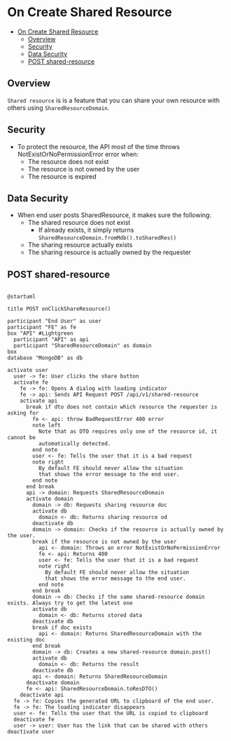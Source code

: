 # On Create Shared Resource


<!-- TOC -->

- [On Create Shared Resource](#on-create-shared-resource)
  - [Overview](#overview)
  - [Security](#security)
  - [Data Security](#data-security)
  - [POST shared-resource](#post-shared-resource)

<!-- /TOC -->

## Overview

`Shared resource` is is a feature that you can share your own resource with others using `SharedResourceDomain`.


## Security
- To protect the resource, the API most of the time throws NotExistOrNoPermissionError error when:
  - The resource does not exist
  - The resource is not owned by the user
  - The resource is expired


## Data Security
- When end user posts SharedResource, it makes sure the following:
  - The shared resource does not exist
    - If already exists, it simply returns `SharedResourceDomain.fromMdb().toSharedRes()`
  - The sharing resource actually exists
  - The sharing resource is actually owned by the requester


## POST shared-resource

```plantuml

@startuml

title POST onClickShareResource()

participant "End User" as user
participant "FE" as fe
box "API" #Lightgreen
  participant "API" as api
  participant "SharedResourceDomain" as domain
box
database "MongoDB" as db

activate user
  user -> fe: User clicks the share button
  activate fe
    fe -> fe: Opens A dialog with loading indicator
    fe -> api: Sends API Request POST /api/v1/shared-resource
    activate api
      break if dto does not contain which resource the requester is asking for
        fe <- api: throw BadRequestError 400 error
        note left
          Note that as DTO requires only one of the resource id, it cannot be
          automatically detected.
        end note
        user <- fe: Tells the user that it is a bad request
        note right
          By default FE should never allow the situation
          that shows the error message to the end user.
        end note
      end break
      api -> domain: Requests SharedResourceDomain
      activate domain
        domain -> db: Requests sharing resource doc
        activate db
          domain <- db: Returns sharing resource od
        deactivate db
        domain -> domain: Checks if the resource is actually owned by the user.
        break if the resource is not owned by the user
          api <- domain: Throws an error NotExistOrNoPermissionError
          fe <- api: Returns 400
          user <- fe: Tells the user that it is a bad request
          note right
            By default FE should never allow the situation
            that shows the error message to the end user.
          end note
        end break
        domain -> db: Checks if the same shared-resource domain exists. Always try to get the latest one
        activate db
          domain <- db: Returns stored data
        deactivate db
        break if doc exists
          api <- domain: Returns SharedResourceDomain with the existing doc
        end break
        domain -> db: Creates a new shared-resource domain.post()
        activate db
          domain <- db: Returns the result
        deactivate db
        api <- domain: Returns SharedResourceDomain
      deactivate domain
      fe <- api: SharedResourceDomain.toResDTO()
    deactivate api
  fe -> fe: Copies the generated URL to clipboard of the end user.
  fe -> fe: The loading indicator disappears
  user <- fe: Tells the user that the URL is copied to clipboard
  deactivate fe
  user -> user: User has the link that can be shared with others
deactivate user


```

